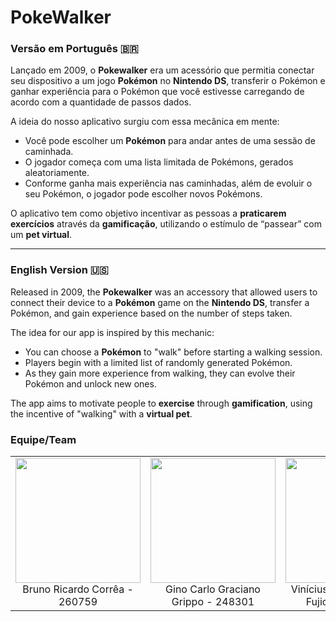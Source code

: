 # PokeWalker

### Versão em Português 🇧🇷

Lançado em 2009, o **Pokewalker** era um acessório que permitia conectar seu dispositivo a um jogo **Pokémon** no **Nintendo DS**, transferir o Pokémon e ganhar experiência para o Pokémon que você estivesse carregando de acordo com a quantidade de passos dados.

A ideia do nosso aplicativo surgiu com essa mecânica em mente:

- Você pode escolher um **Pokémon** para andar antes de uma sessão de caminhada.
- O jogador começa com uma lista limitada de Pokémons, gerados aleatoriamente.
- Conforme ganha mais experiência nas caminhadas, além de evoluir o seu Pokémon, o jogador pode escolher novos Pokémons.

O aplicativo tem como objetivo incentivar as pessoas a **praticarem exercícios** através da **gamificação**, utilizando o estímulo de “passear” com um **pet virtual**.

---

### English Version 🇺🇸

Released in 2009, the **Pokewalker** was an accessory that allowed users to connect their device to a **Pokémon** game on the **Nintendo DS**, transfer a Pokémon, and gain experience based on the number of steps taken.

The idea for our app is inspired by this mechanic:

- You can choose a **Pokémon** to "walk" before starting a walking session.
- Players begin with a limited list of randomly generated Pokémon.
- As they gain more experience from walking, they can evolve their Pokémon and unlock new ones.

The app aims to motivate people to **exercise** through **gamification**, using the incentive of "walking" with a **virtual pet**.

### Equipe/Team

<table style="border-collapse: collapse; width: 100%;">
  <tr>
    <td align="center" style="border: none;">
      <img src="https://avatars.githubusercontent.com/u/60991787?v=4" width="200" height="200" /><br>
      Bruno Ricardo Corrêa - 260759
    </td>
    <td align="center" style="border: none;">
      <img src="https://avatars.githubusercontent.com/u/46936512?v=4" width="200" height="200" /><br>
      Gino Carlo Graciano Grippo - 248301
    </td>
    <td align="center" style="border: none;">
      <img src="https://avatars.githubusercontent.com/u/106618112?v=4" width="200" height="200" /><br>
      Vinícius Iutaka Nogueira Fujioka - 260933
    </td>
  </tr>
</table>



